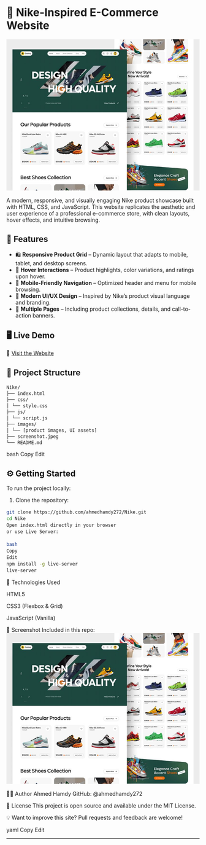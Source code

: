 # 🏀 Nike-Inspired E-Commerce Website

![Site Preview](./public/images/screenshot.jpeg)

A modern, responsive, and visually engaging Nike product showcase built with HTML, CSS, and JavaScript. This website replicates the aesthetic and user experience of a professional e-commerce store, with clean layouts, hover effects, and intuitive browsing.

## 🌟 Features

- 🛍️ **Responsive Product Grid** – Dynamic layout that adapts to mobile, tablet, and desktop screens.
- 🎥 **Hover Interactions** – Product highlights, color variations, and ratings upon hover.
- 📱 **Mobile-Friendly Navigation** – Optimized header and menu for mobile browsing.
- 🎨 **Modern UI/UX Design** – Inspired by Nike’s product visual language and branding.
- 💼 **Multiple Pages** – Including product collections, details, and call-to-action banners.

## 🖥️ Live Demo

🔗 [Visit the Website](https://ahmedhamdy272.github.io/Nike/)

## 📂 Project Structure
```
Nike/
├── index.html
├── css/
│ └── style.css
├── js/
│ └── script.js
├── images/
│ └── [product images, UI assets]
├── screenshot.jpeg
└── README.md
```
bash
Copy
Edit

## ⚙️ Getting Started

To run the project locally:

1. Clone the repository:

```bash
git clone https://github.com/ahmedhamdy272/Nike.git
cd Nike
Open index.html directly in your browser
or use Live Server:

bash
Copy
Edit
npm install -g live-server
live-server
```

🔧 Technologies Used

HTML5

CSS3 (Flexbox & Grid)

JavaScript (Vanilla)

📸 Screenshot
Included in this repo:
<img src="./public/images/screenshot.jpeg">

🧑‍💻 Author
Ahmed Hamdy
GitHub: @ahmedhamdy272

📜 License
This project is open source and available under the MIT License.

💡 Want to improve this site? Pull requests and feedback are welcome!

yaml
Copy
Edit

---
